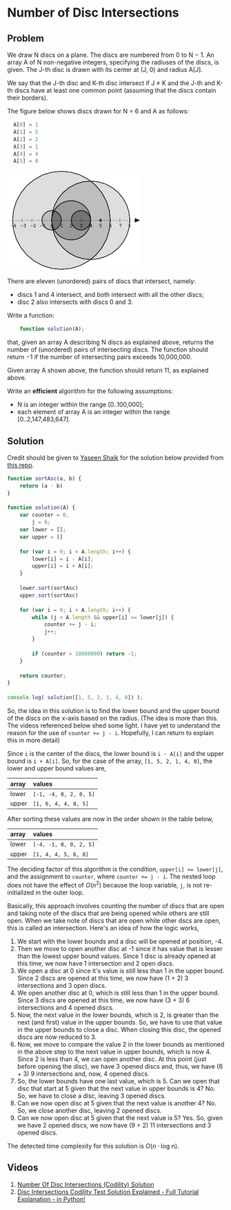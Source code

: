 # Number of Disc Intersections

## Problem

We draw N discs on a plane. The discs are numbered from 0 to N − 1. An array A of N non-negative integers, specifying the radiuses of the discs, is given. The J-th disc is drawn with its center at (J, 0) and radius A[J].

We say that the J-th disc and K-th disc intersect if J ≠ K and the J-th and K-th discs have at least one common point (assuming that the discs contain their borders).

The figure below shows discs drawn for N = 6 and A as follows:

```js
  A[0] = 1
  A[1] = 5
  A[2] = 2
  A[3] = 1
  A[4] = 4
  A[5] = 0
```
![6 Discs on x-axis](/.attachments/discs.png)

There are eleven (unordered) pairs of discs that intersect, namely:

- discs 1 and 4 intersect, and both intersect with all the other discs;
- disc 2 also intersects with discs 0 and 3.

Write a function:

```js
    function solution(A);
```

that, given an array A describing N discs as explained above, returns the number of (unordered) pairs of intersecting discs. The function should return −1 if the number of intersecting pairs exceeds 10,000,000.

Given array A shown above, the function should return 11, as explained above.

Write an **efficient** algorithm for the following assumptions:

- N is an integer within the range [0..100,000];
- each element of array A is an integer within the range [0..2,147,483,647].

## Solution

Credit should be given to [Yaseen Shaik](https://github.com/yaseenshaik) for the solution below provided from [this repo](https://github.com/yaseenshaik/codility-solutions-javascript).

```js
function sortAsc(a, b) {
    return (a - b)
}

function solution(A) {
    var counter = 0,
        j = 0;
    var lower = [];
    var upper = []

    for (var i = 0; i < A.length; i++) {
        lower[i] = i - A[i];
        upper[i] = i + A[i];
    }

    lower.sort(sortAsc)
    upper.sort(sortAsc)

    for (var i = 0; i < A.length; i++) {
        while (j < A.length && upper[i] >= lower[j]) {
            counter += j - i;
            j++;
        }
        
        if (counter > 10000000) return -1;
    }

    return counter;
}

console.log( solution([1, 5, 2, 1, 4, 0]) );
```

So, the idea in this solution is to find the lower bound and the upper bound of the discs on the x-axis based on the radius. (The idea is more than this. The videos referenced below shed some light. I have yet to understand the reason for the use of `counter += j - i`. Hopefully, I can return to explain this in more detail)

Since `i` is the center of the discs, the lower bound is `i - A[i]` and the upper bound is `i + A[i]`. So, for the case of the array, `[1, 5, 2, 1, 4, 0]`, the lower and upper bound values are,

| array | values |
| :---- | :----- |
| lower | `[-1, -4, 0, 2, 0, 5]` |
| upper | `[1, 6, 4, 4, 8, 5]` |

After sorting these values are now in the order shown in the table below,

| array | values |
| :---- | :----- |
| lower | `[-4, -1, 0, 0, 2, 5]` |
| upper | `[1, 4, 4, 5, 6, 8]` |

The deciding factor of this algorithm is the condition, `upper[i] >= lower[j]`, and the assignment to `counter`, where `counter += j - i`. The nested loop does not have the effect of $O(n^2)$ because the loop variable, `j`, is not re-initialized in the outer loop.

Basically, this approach involves counting the number of discs that are open and taking note of the discs that are being opened while others are still open. When we take note of discs that are open while other dscs are open, this is called an intersection. Here's an idea of how the logic works,

1. We start with the lower bounds and a disc will be opened at position, -4.
2. Then we move to open another disc at -1 since it has value that is lesser than the lowest upper bound values. Since 1 disc is already opened at this time, we now have 1 intersection and 2 open discs.
3. We open a disc at 0 since it's value is still less than 1 in the upper bound. Since 2 discs are opened at this time, we now have (1 + 2) 3 intersections and 3 open discs.
4. We open another disc at 0, which is still less than 1 in the upper bound. Since 3 discs are opened at this time, we now have (3 + 3) 6 intersections and 4 opened discs.
5. Now, the next value in the lower bounds, which is 2, is greater than the next (and first) value in the upper bounds. So, we have to use that value in the upper bounds to close a disc. When closing this disc, the opened discs are now reduced to 3.
6. Now, we move to compare the value 2 in the lower bounds as mentioned in the above step to the next value in upper bounds, which is now 4. Since 2 is less than 4, we can open another disc. At this point (just before opening the disc), we have 3 opened discs and, thus, we have (6 + 3) 9 intersections and, now, 4 opened discs.
7. So, the lower bounds have one last value, which is 5. Can we open that disc that start at 5 given that the next value in upper bounds is 4? No. So, we have to close a disc, leaving 3 opened discs.
8. Can we now open disc at 5 given that the next value is another 4? No. So, we close another disc, leaving 2 opened discs.
9. Can we now open disc at 5 given that the next value is 5? Yes. So, given we have 2 opened discs, we now have (9 + 2) 11 intersections and 3 opened discs.

The detected time complexity for this solution is $O(n \cdot \text{log n})$.

## Videos

1. [Number Of Disc Intersections (Codility) Solution](https://youtu.be/HV8tzIiidSw)
2. [Disc Intersections Codility Test Solution Explained - Full Tutorial Explanation - in Python!](https://youtu.be/NYjnoZulqrQ)